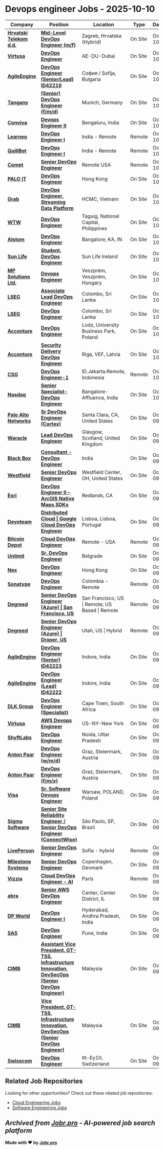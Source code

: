 # Devops engineer Jobs - 2025-10-10

| Company | Position | Location | Type | Date |
| ------- | -------- | -------- | ---- | ------ |
| **[Hrvatski Telekom d.d.](https://www.t.ht.hr)** | **[Mid-Level DevOps Engineer (m/f)](https://jobr.pro/job/29975083/mid-level-devops-engineer-mf?utm_source=github&utm_medium=repo&utm_campaign=github-devops-jobs)** | Zagreb, Hrvatska (Hybrid) | On Site | Oct 10 |
| **[Virtusa](https://www.virtusa.com/)** | **[DevOps Engineer](https://jobr.pro/job/29954168/devops-engineer?utm_source=github&utm_medium=repo&utm_campaign=github-devops-jobs)** | AE-DU-Dubai | On Site | Oct 10 |
| **[AgileEngine](https://agileengine.com/)** | **[DevOps Engineer (Senior/Lead) ID42216](https://jobr.pro/job/29953492/devops-engineer-seniorlead-id42216?utm_source=github&utm_medium=repo&utm_campaign=github-devops-jobs)** | София / Sofija, Bulgaria | On Site | Oct 10 |
| **[Tangany](https://tangany.com/)** | **[(Senior) DevOps Engineer (f/m/d)](https://jobr.pro/job/29944795/senior-devops-engineer-fmd?utm_source=github&utm_medium=repo&utm_campaign=github-devops-jobs)** | Munich, Germany | On Site | Oct 10 |
| **[Conviva](https://www.conviva.com/)** | **[Devops Engineer II](https://jobr.pro/job/29920634/devops-engineer-ii?utm_source=github&utm_medium=repo&utm_campaign=github-devops-jobs)** | Bengaluru, India | On Site | Oct 10 |
| **[Learneo](https://www.learneo.com/)** | **[DevOps Engineer I](https://jobr.pro/job/29909651/devops-engineer-i?utm_source=github&utm_medium=repo&utm_campaign=github-devops-jobs)** | India - Remote | Remote | Oct 10 |
| **[QuillBot](https://quillbot.com/)** | **[DevOps Engineer I](https://jobr.pro/job/29920389/devops-engineer-i?utm_source=github&utm_medium=repo&utm_campaign=github-devops-jobs)** | India - Remote | Remote | Oct 10 |
| **[Comet](https://www.comet.com/)** | **[Senior DevOps Engineer](https://jobr.pro/job/29908556/senior-devops-engineer?utm_source=github&utm_medium=repo&utm_campaign=github-devops-jobs)** | Remote USA | Remote | Oct 10 |
| **[PALO IT](https://www.palo-it.com/)** | **[DevOps Engineer](https://jobr.pro/job/29911441/devops-engineer?utm_source=github&utm_medium=repo&utm_campaign=github-devops-jobs)** | Hong Kong | On Site | Oct 10 |
| **[Grab](https://www.grab.com)** | **[DevOps Engineer, Streaming Data Platform](https://jobr.pro/job/29916404/devops-engineer-streaming-data-platform?utm_source=github&utm_medium=repo&utm_campaign=github-devops-jobs)** | HCMC, Vietnam | On Site | Oct 10 |
| **[WTW](https://www.wtwco.com/)** | **[DevOps Engineer](https://jobr.pro/job/29942178/devops-engineer?utm_source=github&utm_medium=repo&utm_campaign=github-devops-jobs)** | Taguig, National Capital, Philippines | On Site | Oct 10 |
| **[Alstom](https://www.alstom.com/)** | **[DevOps Engineer](https://jobr.pro/job/29926148/devops-engineer?utm_source=github&utm_medium=repo&utm_campaign=github-devops-jobs)** | Bangalore, KA, IN | On Site | Oct 10 |
| **[Sun Life](https://www.sunlife.com/)** | **[Student, DevOps Engineer](https://jobr.pro/job/29936641/student-devops-engineer?utm_source=github&utm_medium=repo&utm_campaign=github-devops-jobs)** | Sun Life Ireland | On Site | Oct 10 |
| **[MP Solutions Ltd.](https://www.mps.hu/)** | **[Devops Engineer](https://jobr.pro/job/29954404/devops-engineer?utm_source=github&utm_medium=repo&utm_campaign=github-devops-jobs)** | Veszprém, Veszprém, Hungary | On Site | Oct 10 |
| **[LSEG](https://www.lseg.com/)** | **[Associate Lead DevOps Engineer](https://jobr.pro/job/29975874/associate-lead-devops-engineer?utm_source=github&utm_medium=repo&utm_campaign=github-devops-jobs)** | Colombo, Sri Lanka | On Site | Oct 10 |
| **[LSEG](https://www.lseg.com/)** | **[DevOps Engineer](https://jobr.pro/job/29975773/devops-engineer?utm_source=github&utm_medium=repo&utm_campaign=github-devops-jobs)** | Colombo, Sri Lanka | On Site | Oct 10 |
| **[Accenture](https://www.accenture.com/)** | **[DevOps Engineer](https://jobr.pro/job/29967393/devops-engineer?utm_source=github&utm_medium=repo&utm_campaign=github-devops-jobs)** | Lodz, University Business Park, Poland | On Site | Oct 10 |
| **[Accenture](https://www.accenture.com/)** | **[Security Delivery DevOps Engineer](https://jobr.pro/job/29967404/security-delivery-devops-engineer?utm_source=github&utm_medium=repo&utm_campaign=github-devops-jobs)** | Riga, VEF, Latvia | On Site | Oct 10 |
| **[CSG](https://www.csgi.com/)** | **[DevOps Engineer-1](https://jobr.pro/job/29981179/devops-engineer-1?utm_source=github&utm_medium=repo&utm_campaign=github-devops-jobs)** | ID.Jakarta.Remote, Indonesia | Remote | Oct 10 |
| **[Nasdaq](https://www.nasdaq.com/)** | **[Senior Specialist- DevOps Engineer](https://jobr.pro/job/29980663/senior-specialist-devops-engineer?utm_source=github&utm_medium=repo&utm_campaign=github-devops-jobs)** | Bangalore-Affluence, India | On Site | Oct 10 |
| **[Palo Alto Networks](https://www.paloaltonetworks.com)** | **[Sr DevOps Engineer (Cortex)](https://jobr.pro/job/29900014/sr-devops-engineer-cortex?utm_source=github&utm_medium=repo&utm_campaign=github-devops-jobs)** | Santa Clara, CA, United States | On Site | Oct 09 |
| **[Waracle](https://waracle.com/)** | **[Lead DevOps Engineer](https://jobr.pro/job/29907570/lead-devops-engineer?utm_source=github&utm_medium=repo&utm_campaign=github-devops-jobs)** | Glasgow, Scotland, United Kingdom | On Site | Oct 09 |
| **[Black Box](https://www.blackbox.com/)** | **[Consultant - DevOps Engineer](https://jobr.pro/job/29958646/consultant-devops-engineer?utm_source=github&utm_medium=repo&utm_campaign=github-devops-jobs)** | India | On Site | Oct 09 |
| **[Westfield](https://www.westfieldinsurance.com/)** | **[Senior DevOps Engineer](https://jobr.pro/job/29951196/senior-devops-engineer?utm_source=github&utm_medium=repo&utm_campaign=github-devops-jobs)** | Westfield Center, OH, United States | On Site | Oct 09 |
| **[Esri](https://www.esri.com/)** | **[DevOps Engineer II – ArcGIS Native Maps SDKs](https://jobr.pro/job/29914557/devops-engineer-ii-arcgis-native-maps-sdks?utm_source=github&utm_medium=repo&utm_campaign=github-devops-jobs)** | Redlands, CA | On Site | Oct 09 |
| **[Devoteam](https://www.devoteam.com/)** | **[Distributed Cloud \| Google Cloud DevOps Engineer](https://jobr.pro/job/29899891/distributed-cloud-google-cloud-devops-engineer?utm_source=github&utm_medium=repo&utm_campaign=github-devops-jobs)** | Lisboa, Lisboa, Portugal | On Site | Oct 09 |
| **[Bitcoin Depot](https://bitcoindepot.com/)** | **[Cloud DevOps Engineer](https://jobr.pro/job/29904437/cloud-devops-engineer?utm_source=github&utm_medium=repo&utm_campaign=github-devops-jobs)** | Remote - USA | Remote | Oct 09 |
| **[Unlimit](https://www.unlimit.com/)** | **[Sr. DevOps Engineer](https://jobr.pro/job/29904763/sr-devops-engineer?utm_source=github&utm_medium=repo&utm_campaign=github-devops-jobs)** | Belgrade | On Site | Oct 09 |
| **[Nex](https://www.nex.inc/)** | **[DevOps Engineer](https://jobr.pro/job/29916051/devops-engineer?utm_source=github&utm_medium=repo&utm_campaign=github-devops-jobs)** | Hong Kong | On Site | Oct 09 |
| **[Sonatype](https://www.sonatype.com/)** | **[DevOps Engineer](https://jobr.pro/job/29908074/devops-engineer?utm_source=github&utm_medium=repo&utm_campaign=github-devops-jobs)** | Colombia - Remote | Remote | Oct 09 |
| **[Degreed](https://degreed.com/)** | **[Senior DevOps Engineer (Azure) \| San Francisco, US](https://jobr.pro/job/29916103/senior-devops-engineer-azure-san-francisco-us?utm_source=github&utm_medium=repo&utm_campaign=github-devops-jobs)** | San Francisco, US \| Remote; US Based \| Remote | Remote | Oct 09 |
| **[Degreed](https://degreed.com/)** | **[Senior DevOps Engineer (Azure) \| Draper, US](https://jobr.pro/job/29916101/senior-devops-engineer-azure-draper-us?utm_source=github&utm_medium=repo&utm_campaign=github-devops-jobs)** | Utah, US \| Hybrid | Remote | Oct 09 |
| **[AgileEngine](https://agileengine.com/)** | **[DevOps Engineer (Senior) ID42223](https://jobr.pro/job/29867490/devops-engineer-senior-id42223?utm_source=github&utm_medium=repo&utm_campaign=github-devops-jobs)** | Indore, India | On Site | Oct 09 |
| **[AgileEngine](https://agileengine.com/)** | **[DevOps Engineer (Lead) ID42222](https://jobr.pro/job/29867465/devops-engineer-lead-id42222?utm_source=github&utm_medium=repo&utm_campaign=github-devops-jobs)** | Indore, India | On Site | Oct 09 |
| **[DLK Group](https://www.dlkgroup.com)** | **[DevOps Engineer (Specialist)](https://jobr.pro/job/29866120/devops-engineer-specialist?utm_source=github&utm_medium=repo&utm_campaign=github-devops-jobs)** | Cape Town, South Africa | On Site | Oct 09 |
| **[Virtusa](https://www.virtusa.com/)** | **[AWS Devops Engineer](https://jobr.pro/job/29865989/aws-devops-engineer?utm_source=github&utm_medium=repo&utm_campaign=github-devops-jobs)** | US-NY-New York | On Site | Oct 09 |
| **[ShyftLabs](https://shyftlabs.io)** | **[DevOps Engineer](https://jobr.pro/job/29910965/devops-engineer?utm_source=github&utm_medium=repo&utm_campaign=github-devops-jobs)** | Noida, Uttar Pradesh | On Site | Oct 09 |
| **[Anton Paar](https://www.anton-paar.com)** | **[DevOps Engineer (w/m/d)](https://jobr.pro/job/29923790/devops-engineer-wmd?utm_source=github&utm_medium=repo&utm_campaign=github-devops-jobs)** | Graz, Steiermark, Austria | On Site | Oct 09 |
| **[Anton Paar](https://www.anton-paar.com)** | **[DevOps Engineer (f/m/x)](https://jobr.pro/job/29923791/devops-engineer-fmx?utm_source=github&utm_medium=repo&utm_campaign=github-devops-jobs)** | Graz, Steiermark, Austria | On Site | Oct 09 |
| **[Visa](https://visa.com)** | **[Sr. Software Devops Engineer](https://jobr.pro/job/29862618/sr-software-devops-engineer?utm_source=github&utm_medium=repo&utm_campaign=github-devops-jobs)** | Warsaw, POLAND, Poland | On Site | Oct 09 |
| **[Sigma Software](https://career.sigma.software)** | **[Senior Site Reliability Engineer / Senior DevOps Engineer (ConnectWise)](https://jobr.pro/job/29917308/senior-site-reliability-engineer-senior-devops-engineer-connectwise?utm_source=github&utm_medium=repo&utm_campaign=github-devops-jobs)** | São Paulo, SP, Brazil | On Site | Oct 09 |
| **[LivePerson](https://www.liveperson.com/)** | **[Senior DevOps Engineer](https://jobr.pro/job/29918212/senior-devops-engineer?utm_source=github&utm_medium=repo&utm_campaign=github-devops-jobs)** | Sofia - hybrid | Remote | Oct 09 |
| **[Milestone Systems](https://milestonesys.com/)** | **[Senior DevOps Engineer](https://jobr.pro/job/29861518/senior-devops-engineer?utm_source=github&utm_medium=repo&utm_campaign=github-devops-jobs)** | Copenhagen, Denmark | On Site | Oct 09 |
| **[Vizzia](https://www.vizzia.com/)** | **[Cloud DevOps Engineer - AI](https://jobr.pro/job/29911973/cloud-devops-engineer-ai?utm_source=github&utm_medium=repo&utm_campaign=github-devops-jobs)** | Paris | Remote | Oct 09 |
| **[abra](https://www.abra-it.com/)** | **[Senior AWS DevOps Engineer](https://jobr.pro/job/29876444/senior-aws-devops-engineer?utm_source=github&utm_medium=repo&utm_campaign=github-devops-jobs)** | Center, Center District, IL | On Site | Oct 09 |
| **[DP World](https://www.dpworld.com/)** | **[DevOps Engineer I](https://jobr.pro/job/29867447/devops-engineer-i?utm_source=github&utm_medium=repo&utm_campaign=github-devops-jobs)** | Hyderabad, Andhra Pradesh, India | On Site | Oct 09 |
| **[SAS](https://www.sas.com)** | **[DevOps Engineer](https://jobr.pro/job/29821956/devops-engineer?utm_source=github&utm_medium=repo&utm_campaign=github-devops-jobs)** | Pune, India | On Site | Oct 09 |
| **[CIMB](https://www.cimb.com/)** | **[Assistant Vice President, GT-TSS, Infrastructure Innovation, DevSecOps (Senior DevOps Engineer)](https://jobr.pro/job/29871275/assistant-vice-president-gt-tss-infrastructure-innovation-devsecops-senior-devops-engineer?utm_source=github&utm_medium=repo&utm_campaign=github-devops-jobs)** | Malaysia | On Site | Oct 09 |
| **[CIMB](https://www.cimb.com/)** | **[Vice President, GT-TSS, Infrastructure Innovation, DevSecOps (Senior DevOps Engineer)](https://jobr.pro/job/29871274/vice-president-gt-tss-infrastructure-innovation-devsecops-senior-devops-engineer?utm_source=github&utm_medium=repo&utm_campaign=github-devops-jobs)** | Malaysia | On Site | Oct 09 |
| **[Swisscom](https://www.swisscom.ch/)** | **[DevOps Engineer](https://jobr.pro/job/29827966/devops-engineer?utm_source=github&utm_medium=repo&utm_campaign=github-devops-jobs)** | Itt-Ey10, Switzerland | On Site | Oct 09 |

## Related Job Repositories

Looking for other opportunities? Check out these related job repositories:

- [Cloud Engineering Jobs](https://github.com/jobs-jobr-pro/Cloud-Engineering-Jobs)
- [Software Engineering Jobs](https://github.com/jobs-jobr-pro/Software-Engineering-Jobs)



*Archived from [Jobr.pro](https://jobr.pro?utm_source=github&utm_medium=repo&utm_campaign=github-devops-jobs) - AI-powered job search platform*
---

**Made with ❤️ by [Jobr.pro](https://jobr.pro?utm_source=github&utm_medium=repo&utm_campaign=github-devops-jobs)**